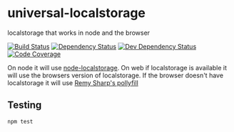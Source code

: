 # universal-localstorage
localstorage that works in node and the browser

[![Build Status](https://img.shields.io/travis/eddiemoore/universal-localstorage.svg)](https://travis-ci.org/eddiemoore/universal-localstorage)
[![Dependency Status](https://img.shields.io/david/eddiemoore/universal-localstorage.svg)](https://david-dm.org/eddiemoore/universal-localstorage)
[![Dev Dependency Status](https://img.shields.io/david/dev/eddiemoore/universal-localstorage.svg)](https://david-dm.org/eddiemoore/universal-localstorage#info=devDependencies)
[![Code Coverage](https://img.shields.io/codecov/c/github/eddiemoore/universal-localstorage.svg)](https://codecov.io/github/eddiemoore/universal-localstorage)

On node it will use [node-localstorage](https://www.npmjs.com/package/node-localstorage).
On web if localstorage is available it will use the browsers version of localstorage.
If the browser doesn't have localstorage it will use [Remy Sharp's pollyfill](https://gist.github.com/remy/350433)


## Testing
```shell
npm test
```
